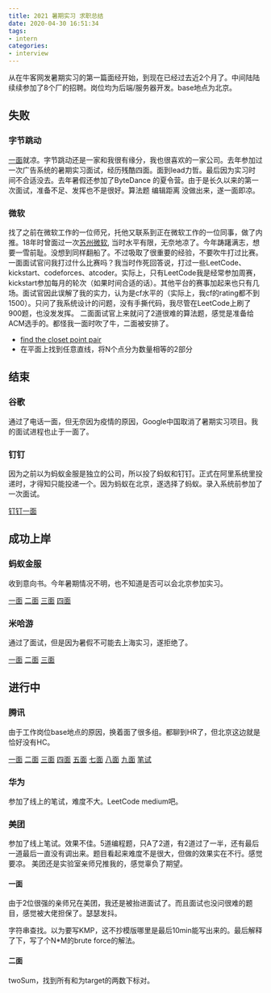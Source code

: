 ```yaml
---
title: 2021 暑期实习 求职总结
date: 2020-04-30 16:51:34
tags:
- intern
categories:
- interview
---
```


从在牛客网发暑期实习的第一篇面经开始，到现在已经过去近2个月了。中间陆陆续续参加了8个厂的招聘。岗位均为后端/服务器开发。base地点为北京。

## 失败

### 字节跳动

[一面](https://www.nowcoder.com/discuss/371946)就凉。字节跳动还是一家和我很有缘分，我也很喜欢的一家公司。去年参加过一次广告系统的暑期实习面试，经历残酷四面。面到lead力哲。最后因为实习时间不合适没去。去年暑假还参加了ByteDance 的夏令营。由于是长久以来的第一次面试，准备不足、发挥也不是很好。算法题 编辑距离 没做出来，遂一面即凉。

### 微软

找了之前在微软工作的一位师兄，托他又联系到正在微软工作的一位同事，做了内推。18年时曾面过一次[苏州微软](https://youngforest.github.io/2018/06/01/suzhou-microsoft-interview/), 当时水平有限，无奈地凉了。今年踌躇满志，想要一雪前耻。没想到同样翻船了。不过吸取了很重要的经验，不要吹牛打过比赛。
一面面试官问我打过什么比赛吗？我当时作死回答说，打过一些LeetCode、kickstart、codeforces、atcoder。实际上，只有LeetCode我是经常参加周赛，kickstart参加每月的轮次（如果时间合适的话）。其他平台的赛事加起来也只有几场。面试官因此误解了我的实力，认为是cf水平的（实际上，我cf的rating都不到1500）。只问了我系统设计的问题，没有手撕代码，我尽管在LeetCode上刷了900题，也没发发挥。
二面面试官上来就问了2道很难的算法题，感觉是准备给ACM选手的。都怪我一面时吹了牛，二面被安排了。
- [find the closet point pair](https://www.geeksforgeeks.org/closest-pair-of-points-using-divide-and-conquer-algorithm/)
- 在平面上找到任意直线，将N个点分为数量相等的2部分

## 结束

### 谷歌

通过了电话一面，但无奈因为疫情的原因，Google中国取消了暑期实习项目。我的面试进程也止于一面了。

### 钉钉

因为之前以为蚂蚁金服是独立的公司，所以投了蚂蚁和钉钉。正式在阿里系统里投递时，才得知只能投递一个。因为蚂蚁在北京，遂选择了蚂蚁。录入系统前参加了一次面试。

[钉钉一面](https://www.nowcoder.com/discuss/375152)


## 成功上岸

### 蚂蚁金服
收到意向书。今年暑期情况不明，也不知道是否可以会北京参加实习。

[一面](https://www.nowcoder.com/discuss/377900)
[二面](https://www.nowcoder.com/discuss/390413)
[三面](https://www.nowcoder.com/discuss/392312)
[四面](https://www.nowcoder.com/discuss/399613)

### 米哈游

通过了面试，但是因为暑假不可能去上海实习，遂拒绝了。

[一面](https://www.nowcoder.com/discuss/387235)
[二面](https://www.nowcoder.com/discuss/399642)
[三面](https://www.nowcoder.com/discuss/402613)


## 进行中

### 腾讯

由于工作岗位base地点的原因，换着面了很多组。都聊到HR了，但北京这边就是恰好没有HC。

[一面](https://www.nowcoder.com/discuss/378468)
[二面](https://www.nowcoder.com/discuss/384452)
[三面](https://www.nowcoder.com/discuss/385528)
[四面](https://www.nowcoder.com/discuss/386661)
[五面](https://www.nowcoder.com/discuss/387415)
[七面](https://www.nowcoder.com/discuss/396952)
[八面](https://www.nowcoder.com/discuss/406795)
[九面](https://www.nowcoder.com/discuss/409853)
[笔试](https://www.nowcoder.com/discuss/419602)

### 华为
参加了线上的笔试，难度不大。LeetCode medium吧。

### 美团

参加了线上笔试。效果不佳。5道编程题，只A了2道，有2道过了一半，还有最后一道最后一直没有调出来。题目看起来难度不是很大，但做的效果实在不行。感觉要凉。
美团还是实验室亲师兄推我的，感觉辜负了期望。

#### 一面

由于2位很强的亲师兄在美团，我还是被抬进面试了。而且面试也没问很难的题目，感觉被大佬担保了。瑟瑟发抖。

字符串查找。以为要写KMP，这不抄模版哪里是最后10min能写出来的。最后解释了下，写了个N*M的brute force的解法。

#### 二面

twoSum，找到所有和为target的两数下标对。